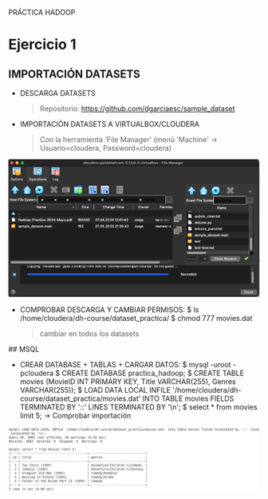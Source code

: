PRÁCTICA HADOOP

# Ejercicio 1

## IMPORTACIÓN DATASETS
- DESCARGA DATASETS
    > Repositorio: https://github.com/dgarciaesc/sample_dataset

- IMPORTACIÓN DATASETS A VIRTUALBOX/CLOUDERA
    > Con la herramienta 'File Manager' (menú 'Machine' -> Usuario=cloudera, Password=cloudera)

![importación](images/1.png)

- COMPROBAR DESCARGA Y CAMBIAR PERMISOS:
    $ ls /home/cloudera/dh-course/dataset_practica/
    $ chmod 777 movies.dat
    > cambiar en todos los datasets

## MSQL
- CREAR DATABASE + TABLAS + CARGAR DATOS:
    $ mysql -uroot -pcloudera
    $ CREATE DATABASE practica_hadoop;
    $ CREATE TABLE movies (MovieID INT PRIMARY KEY, Title VARCHAR(255), Genres VARCHAR(255));
    $ LOAD DATA LOCAL INFILE '/home/cloudera/dh-course/dataset_practica/movies.dat' INTO TABLE movies FIELDS TERMINATED BY '::' LINES TERMINATED BY '\n';
    $ select * from movies limit 5; -> Comprobar importación

![msql](images/2.png)
